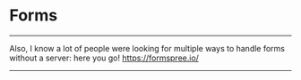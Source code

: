 # Forms
**************************
Also, I know a lot of people were looking for multiple ways to handle forms without a server: here you go!  https://formspree.io/
**************************
